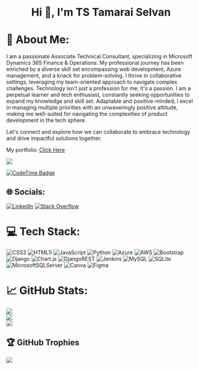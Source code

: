 <h1 align="center">Hi 👋, I'm TS Tamarai Selvan</h1>

# 💫 About Me:
I am a passionate Associate Technical Consultant, specializing in Microsoft Dynamics 365 Finance & Operations. My professional journey has been enriched by a diverse skill set encompassing web development, Azure management, and a knack for problem-solving. I thrive in collaborative settings, leveraging my team-oriented approach to navigate complex challenges. Technology isn't just a profession for me; it's a passion. I am a perpetual learner and tech enthusiast, constantly seeking opportunities to expand my knowledge and skill set. Adaptable and positive-minded, I excel in managing multiple priorities with an unwaveringly positive attitude, making me well-suited for navigating the complexities of product development in the tech sphere.

Let's connect and explore how we can collaborate to embrace technology and drive impactful solutions together.

My portfolio: [Click Here](https://tamaraiselvan.pythonanywhere.com/)

[![](https://visitcount.itsvg.in/api?id=tamaraiselvan&icon=2&color=1)](https://visitcount.itsvg.in)

[![CodeTime Badge](https://shields.jannchie.com/endpoint?style=plastic&color=222&url=https%3A%2F%2Fapi.codetime.dev%2Fv3%2Fusers%2Fshield%3Fuid%3D17120)](https://codetime.dev)

## 🌐 Socials:
[![LinkedIn](https://img.shields.io/badge/LinkedIn-%230077B5.svg?logo=linkedin&logoColor=white)](https://linkedin.com/in/tamaraiselvan-lotus) [![Stack Overflow](https://img.shields.io/badge/-Stackoverflow-FE7A16?logo=stack-overflow&logoColor=white)](https://stackoverflow.com/users/19711682) 

# 💻 Tech Stack:
![CSS3](https://img.shields.io/badge/css3-%231572B6.svg?style=for-the-badge&logo=css3&logoColor=white) ![HTML5](https://img.shields.io/badge/html5-%23E34F26.svg?style=for-the-badge&logo=html5&logoColor=white) ![JavaScript](https://img.shields.io/badge/javascript-%23323330.svg?style=for-the-badge&logo=javascript&logoColor=%23F7DF1E) ![Python](https://img.shields.io/badge/python-3670A0?style=for-the-badge&logo=python&logoColor=ffdd54) ![Azure](https://img.shields.io/badge/azure-%230072C6.svg?style=for-the-badge&logo=azure-devops&logoColor=white) ![AWS](https://img.shields.io/badge/AWS-%23FF9900.svg?style=for-the-badge&logo=amazon-aws&logoColor=white) ![Bootstrap](https://img.shields.io/badge/bootstrap-%23563D7C.svg?style=for-the-badge&logo=bootstrap&logoColor=white) ![Django](https://img.shields.io/badge/django-%23092E20.svg?style=for-the-badge&logo=django&logoColor=white) ![Chart.js](https://img.shields.io/badge/chart.js-F5788D.svg?style=for-the-badge&logo=chart.js&logoColor=white) ![DjangoREST](https://img.shields.io/badge/DJANGO-REST-ff1709?style=for-the-badge&logo=django&logoColor=white&color=ff1709&labelColor=gray) ![Jenkins](https://img.shields.io/badge/jenkins-%232C5263.svg?style=for-the-badge&logo=jenkins&logoColor=white) ![MySQL](https://img.shields.io/badge/mysql-%2300f.svg?style=for-the-badge&logo=mysql&logoColor=white) ![SQLite](https://img.shields.io/badge/sqlite-%2307405e.svg?style=for-the-badge&logo=sqlite&logoColor=white) ![MicrosoftSQLServer](https://img.shields.io/badge/Microsoft%20SQL%20Sever-CC2927?style=for-the-badge&logo=microsoft%20sql%20server&logoColor=white) ![Canva](https://img.shields.io/badge/Canva-%2300C4CC.svg?style=for-the-badge&logo=Canva&logoColor=white) 	![Figma](https://img.shields.io/badge/figma-%23F24E1E.svg?style=for-the-badge&logo=figma&logoColor=white)

# 📈 GitHub Stats:
![](https://github-readme-stats.vercel.app/api?username=tamaraiselvan&theme=radical&hide_border=false&include_all_commits=false&count_private=true)<br/>
![](https://github-readme-streak-stats.herokuapp.com/?user=tamaraiselvan&theme=radical&hide_border=false)<br/>
![](https://github-readme-stats.vercel.app/api/top-langs/?username=tamaraiselvan&theme=radical&hide_border=false&include_all_commits=false&count_private=true&layout=compact)

## 🏆 GitHub Trophies
![](https://github-profile-trophy.vercel.app/?username=tamaraiselvan&theme=darkhub&no-frame=false&no-bg=true&margin-w=4)
